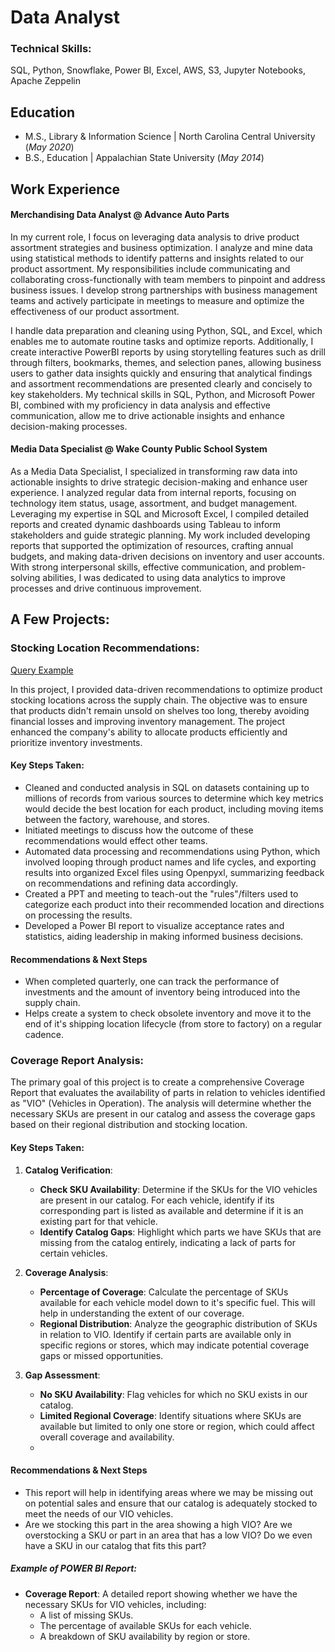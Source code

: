 # Data Analyst

### Technical Skills: 
SQL, Python, Snowflake, Power BI, Excel, AWS, S3, Jupyter Notebooks, Apache Zeppelin

## Education
- M.S., Library & Information Science | North Carolina Central University (_May 2020_)
- B.S., Education | Appalachian State University (_May 2014_)

## Work Experience
#### Merchandising Data Analyst @ Advance Auto Parts 

In my current role, I focus on leveraging data analysis to drive product assortment strategies and business optimization. I analyze and mine data using statistical methods to identify patterns and insights related to our product assortment. My responsibilities include communicating and collaborating cross-functionally with team members to pinpoint and address business issues. I develop strong partnerships with business management teams and actively participate in meetings to measure and optimize the effectiveness of our product assortment.

I handle data preparation and cleaning using Python, SQL, and Excel, which enables me to automate routine tasks and optimize reports. Additionally, I create interactive PowerBI reports by using storytelling features such as drill through filters, bookmarks, themes, and selection panes, allowing business users to gather data insights quickly and ensuring that analytical findings and assortment recommendations are presented clearly and concisely to key stakeholders. My technical skills in SQL, Python, and Microsoft Power BI, combined with my proficiency in data analysis and effective communication, allow me to drive actionable insights and enhance decision-making processes.

#### Media Data Specialist @ Wake County Public School System

As a Media Data Specialist, I specialized in transforming raw data into actionable insights to drive strategic decision-making and enhance user experience. I analyzed regular data from internal reports, focusing on technology item status, usage, assortment, and budget management. Leveraging my expertise in SQL and Microsoft Excel, I compiled detailed reports and created dynamic dashboards using Tableau to inform stakeholders and guide strategic planning. My work included developing reports that supported the optimization of resources, crafting annual budgets, and making data-driven decisions on inventory and user accounts. With strong interpersonal skills, effective communication, and problem-solving abilities, I was dedicated to using data analytics to improve processes and drive continuous improvement.

## A Few Projects: 
### Stocking Location Recommendations: 
[Query Example](https://github.com/ashleigh7623/ashleigh.duffy/blob/be195e78c28ae1ae855134f3f8c42cdae4097a00/assets/projects/stocking_example_segment)

In this project, I provided data-driven recommendations to optimize product stocking locations across the supply chain. The objective was to ensure that products didn't remain unsold on shelves too long, thereby avoiding financial losses and improving inventory management.
The project enhanced the company's ability to allocate products efficiently and prioritize inventory investments.
#### Key Steps Taken:
   - Cleaned and conducted analysis in SQL on datasets containing up to millions of records from various sources to determine which key metrics would decide the best location for each product, including moving items between the factory, warehouse, and stores.
   - Initiated meetings to discuss how the outcome of these recommendations would effect other teams.
   - Automated data processing and recommendations using Python, which involved looping through product names and life cycles, and exporting results into organized Excel files using Openpyxl, summarizing feedback on recommendations and refining data accordingly.
   - Created a PPT and meeting to teach-out the "rules"/filters used to categorize each product into their recommended location and directions on processing the results. 
   - Developed a Power BI report to visualize acceptance rates and statistics, aiding leadership in making informed business decisions.

#### Recommendations & Next Steps
- When completed quarterly, one can track the performance of investments and the amount of inventory being introduced into the supply chain.
- Helps create a system to check obsolete inventory and move it to the end of it's shipping location lifecycle (from store to factory) on a regular cadence.

### Coverage Report Analysis:
The primary goal of this project is to create a comprehensive Coverage Report that evaluates the availability of parts in relation to vehicles identified as "VIO" (Vehicles in Operation). The analysis will determine whether the necessary SKUs are present in our catalog and assess the coverage gaps based on their regional distribution and stocking location.

#### Key Steps Taken:
1. **Catalog Verification**:
   - **Check SKU Availability**: Determine if the SKUs for the VIO vehicles are present in our catalog. For each vehicle, identify if its corresponding part is listed as available and determine if it is an existing part for that vehicle.
   - **Identify Catalog Gaps**: Highlight which parts we have SKUs that are missing from the catalog entirely, indicating a lack of parts for certain vehicles.

2. **Coverage Analysis**:
   - **Percentage of Coverage**: Calculate the percentage of SKUs available for each vehicle model down to it's specific fuel. This will help in understanding the extent of our coverage.
   - **Regional Distribution**: Analyze the geographic distribution of SKUs in relation to VIO. Identify if certain parts are available only in specific regions or stores, which may indicate potential coverage gaps or missed opportunities.

3. **Gap Assessment**:
   - **No SKU Availability**: Flag vehicles for which no SKU exists in our catalog.
   - **Limited Regional Coverage**: Identify situations where SKUs are available but limited to only one store or region, which could affect overall coverage and availability.
   - 
#### Recommendations & Next Steps
- This report will help in identifying areas where we may be missing out on potential sales and ensure that our catalog is adequately stocked to meet the needs of our VIO vehicles.
- Are we stocking this part in the area showing a high VIO? Are we overstocking a SKU or part in an area that has a low VIO? Do we even have a SKU in our catalog that fits this part?

##### Example of POWER BI Report:
- **Coverage Report**: A detailed report showing whether we have the necessary SKUs for VIO vehicles, including:
  - A list of missing SKUs.
  - The percentage of available SKUs for each vehicle.
  - A breakdown of SKU availability by region or store.

